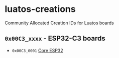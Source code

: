 # luatos-creations
Community Allocated Creation IDs for Luatos boards

## `0x00C3_xxxx` - ESP32-C3 boards
*  `0x00C3_0001` [Core ESP32](https://wiki.luatos.com/chips/esp32c3/board.html)
